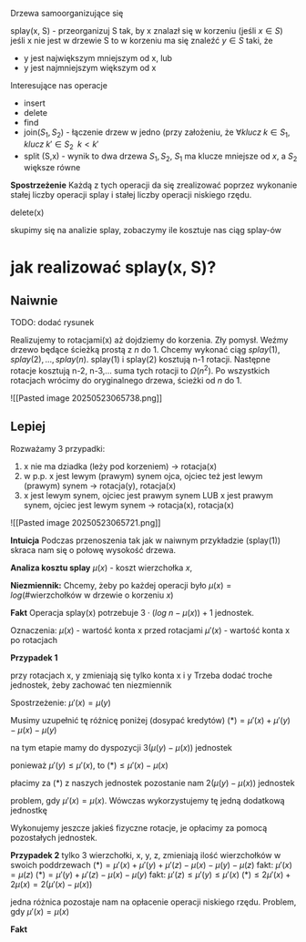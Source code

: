Drzewa samoorganizujące się

splay(x, S) - przeorganizuj S tak, by x znalazł się w korzeniu (jeśli $x \in S$)
jeśli x nie jest w drzewie S to w korzeniu ma się znaleźć $y \in S$ taki, że
- y jest największym mniejszym od x, lub
- y jest najmniejszym większym od x

Interesujące nas operacje
- insert
- delete
- find
- join($S_1, S_2$) - łączenie drzew w jedno (przy założeniu, że $\forall klucz\;k\in S_1,\;klucz\;k'\in S_2 \;\; k < k'$
- split (S,x) - wynik to dwa drzewa $S_1, S_2$, $S_1$ ma klucze mniejsze od $x$, a $S_2$ większe równe

**Spostrzeżenie**
Każdą z tych operacji da się zrealizować poprzez wykonanie stałej liczby 
operacji splay i stałej liczby operacji niskiego rzędu.

delete(x)

skupimy się na analizie splay, zobaczymy ile kosztuje nas ciąg splay-ów

# jak realizować splay(x, S)?

## Naiwnie 

TODO: dodać rysunek

Realizujemy to rotacjami(x) aż dojdziemy do korzenia.
Zły pomysł.
Weźmy drzewo będące ścieżką prostą z $n$ do $1$. Chcemy wykonać ciąg 
$splay(1), splay(2),...,splay(n)$.
splay(1) i splay(2) kosztują n-1 rotacji. Następne rotacje kosztują n-2, n-3,...
suma tych rotacji to $\Omega(n^2)$. Po wszystkich rotacjach wrócimy do oryginalnego
drzewa, ścieżki od $n$ do $1$.

![[Pasted image 20250523065738.png]]
## Lepiej

Rozważamy 3 przypadki:
1) x nie ma dziadka (leży pod korzeniem) -> rotacja(x)
2) w p.p. x jest lewym (prawym) synem ojca, ojciec też jest lewym (prawym) synem -> rotacja(y), rotacja(x)
3) x jest lewym synem, ojciec jest prawym synem LUB x jest prawym synem, ojciec jest lewym synem -> rotacja(x), rotacja(x)

![[Pasted image 20250523065721.png]]

**Intuicja**
Podczas przenoszenia tak jak w naiwnym przykładzie (splay(1)) skraca nam się 
o połowę wysokość drzewa.

**Analiza kosztu splay**
$\mu(x)$ - koszt wierzchołka $x$, 

**Niezmiennik:**
Chcemy, żeby po każdej operacji było $\mu(x)=log(\#$wierzchołków w drzewie o korzeniu $x)$

**Fakt** Operacja splay(x) potrzebuje $3\cdot (log\;n - \mu(x)) + 1$ jednostek.

Oznaczenia:
$\mu(x)$ - wartość konta x przed rotacjami
$\mu'(x)$ - wartość konta x po rotacjach

**Przypadek 1**

przy rotacjach x, y zmieniają się tylko konta x i y
Trzeba dodać troche jednostek, żeby zachować ten niezmiennik

Spostrzeżenie:
$\mu'(x)=\mu(y)$

Musimy uzupełnić tę różnicę poniżej (dosypać kredytów)
$(*) = \mu'(x)+\mu'(y) - \mu(x) - \mu(y)$

na tym etapie mamy do dyspozycji $3(\mu(y) - \mu(x))$ jednostek

ponieważ $\mu'(y) \leq \mu'(x)$, to $(*) \leq \mu'(x) - \mu(x)$

płacimy za $(*)$ z naszych jednostek
pozostanie nam $2(\mu(y) - \mu(x))$ jednostek

problem, gdy $\mu'(x) = \mu(x)$. Wówczas wykorzystujemy tę jedną dodatkową jednostkę

Wykonujemy jeszcze jakieś fizyczne rotacje, je opłacimy za pomocą pozostałych 
jednostek.

**Przypadek 2**
tylko 3 wierzchołki, x, y, z, zmieniają ilość wierzchołków w swoich poddrzewach
$(*) = \mu'(x) +\mu'(y) +\mu'(z) - \mu(x) - \mu(y) - \mu(z)$
fakt: $\mu'(x) = \mu(z)$
$(*) = \mu'(y) +\mu'(z) - \mu(x) - \mu(y)$
fakt: $\mu'(z) \leq \mu'(y) \leq \mu'(x)$
$(*) \leq 2\mu'(x) + 2\mu(x) = 2(\mu'(x) - \mu(x))$

jedna różnica pozostaje nam na opłacenie operacji niskiego rzędu.
Problem, gdy $\mu'(x) =\mu(x)$

**Fakt**



